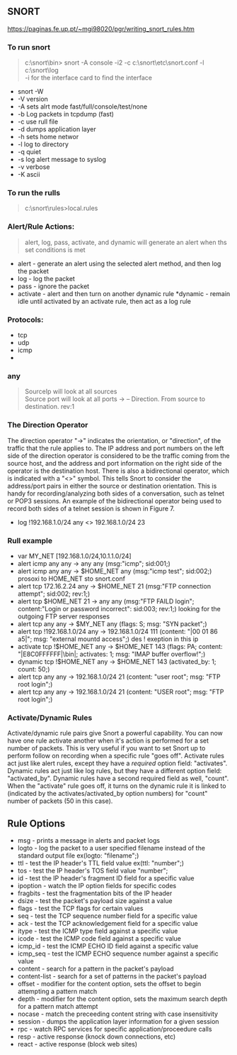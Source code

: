 ## SNORT

https://paginas.fe.up.pt/~mgi98020/pgr/writing_snort_rules.htm 

### To run snort 
> c:\snort\bin> snort -A console -i2 -c c:\snort\etc\snort.conf -l c:\snort\log   
  -i for the interface card  to find the interface   
*   snort -W  
* -V version  
* -A sets alrt mode fast/full/console/test/none  
* -b Log packets in tcpdump (fast)
* -c use rull file 
* -d dumps application layer
* -h sets home networ
* -l log to directory
* -q quiet
* -s log alert message to syslog
* -v verbose
* -K ascii

### To run the rulls
> c:\snort\rules>local.rules    

### Alert/Rule Actions:
>alert, log, pass, activate, and dynamic
will generate an alert when ths set conditions is met
* alert - generate an alert using the selected alert method, and then log the packet
* log - log the packet
* pass - ignore the packet
* activate - alert and then turn on another dynamic rule
*dynamic - remain idle until activated by an activate rule, then act as a log rule

### Protocols:
* tcp
* udp
* icmp
* 
### any 
> SourceIp  will look at all sources  
> Source port will look at all ports
> -> – Direction. From source to destination.
>rev:1 

### The Direction Operator

The direction operator "->" indicates the orientation, or "direction", of the traffic that the rule applies to.  The IP address and port numbers on the left side of the direction operator is considered to be the traffic coming from the source host, and the address and port information on the right side of the operator is the destination host.  There is also a bidirectional operator, which is indicated with a "<>" symbol.  This tells Snort to consider the address/port pairs in either the source or destination orientation.  This is handy for recording/analyzing both sides of a conversation, such as telnet or POP3 sessions.  An example of the bidirectional operator being used to record both sides of a telnet session is shown in Figure 7. 
* log !192.168.1.0/24 any <> 192.168.1.0/24 23

### Rull example 
* var MY_NET [192.168.1.0/24,10.1.1.0/24]
* alert icmp any any -> any any (msg:"icmp"; sid:001;)
* alert icmp any any -> $HOME_NET any (msg:"icmp test"; sid:002;) prosoxi to HOME_NET sto snort.conf
* alert tcp 172.16.2.24 any -> $HOME_NET 21 (msg:"FTP connection attempt"; sid:002; rev:1;)
* alert tcp $HOME_NET 21 -> any any (msg:"FTP FAILD login"; content:"Login or password incorrect": sid:003; rev:1;) looking for the outgoing FTP server responses
* alert tcp any any -> $MY_NET any (flags: S; msg: "SYN packet";) 
* alert tcp !192.168.1.0/24 any -> 192.168.1.0/24 111 (content: "|00 01 86 a5|"; msg: "external mountd access";) des ! exeption in this ip 
* activate tcp !$HOME_NET any -> $HOME_NET 143 (flags: PA; content:  "|E8C0FFFFFF|\bin|; activates: 1; msg: "IMAP buffer overflow!";) 
* dynamic tcp !$HOME_NET any -> $HOME_NET 143 (activated_by: 1; count:  50;) 
* alert tcp any any -> 192.168.1.0/24 21 (content: "user root"; msg: "FTP root login";)
* alert tcp any any -> 192.168.1.0/24 21 (content: "USER root"; msg: "FTP root login";)


### Activate/Dynamic Rules

Activate/dynamic rule pairs give Snort a powerful capability.  You can now have one rule activate another when it's action is performed for a set number of packets.  This is very useful if you want to set Snort up to perform follow on recording when a specific rule "goes off".  Activate rules act  just like alert rules, except they have a *required* option field:  "activates". Dynamic rules act just like log rules, but they have a  different option field: "activated_by". Dynamic rules have a second  required field as well, "count".  When the "activate" rule goes off, it turns on the dynamic rule it is  linked to (indicated by the activates/activated_by option numbers) for  "count" number of packets (50 in this case).

## Rule Options
* msg - prints a message in alerts and packet logs
* logto - log the packet to a user specified filename instead of the standard output file ex(logto: "filename";)
* ttl - test the IP header's TTL field value  ex(ttl: "number";)
* tos - test the IP header's TOS field value  "number";
* id - test the IP header's fragment ID field for a specific value
* ipoption - watch the IP option fields for specific codes
* fragbits - test the fragmentation bits of the IP header
* dsize - test the packet's payload size against a value
* flags - test the TCP flags for certain values
* seq - test the TCP sequence number field for a specific value
* ack - test the TCP acknowledgement field for a specific value
* itype - test the ICMP type field against a specific value
* icode - test the ICMP code field against a specific value
* icmp_id - test the ICMP ECHO ID field against a specific value
* icmp_seq - test the ICMP ECHO sequence number against a specific value
* content - search for a pattern in the  packet's payload
* content-list - search for a set of patterns in the packet's payload
* offset - modifier for the content option, sets the offset to begin attempting a pattern match
* depth - modifier for the content option, sets the maximum search depth for a pattern match attempt
* nocase - match the preceeding content string with case insensitivity
* session - dumps the application layer information for a given session
* rpc - watch RPC services for specific application/proceedure calls
* resp - active response (knock down connections, etc)
* react - active response (block web sites)
